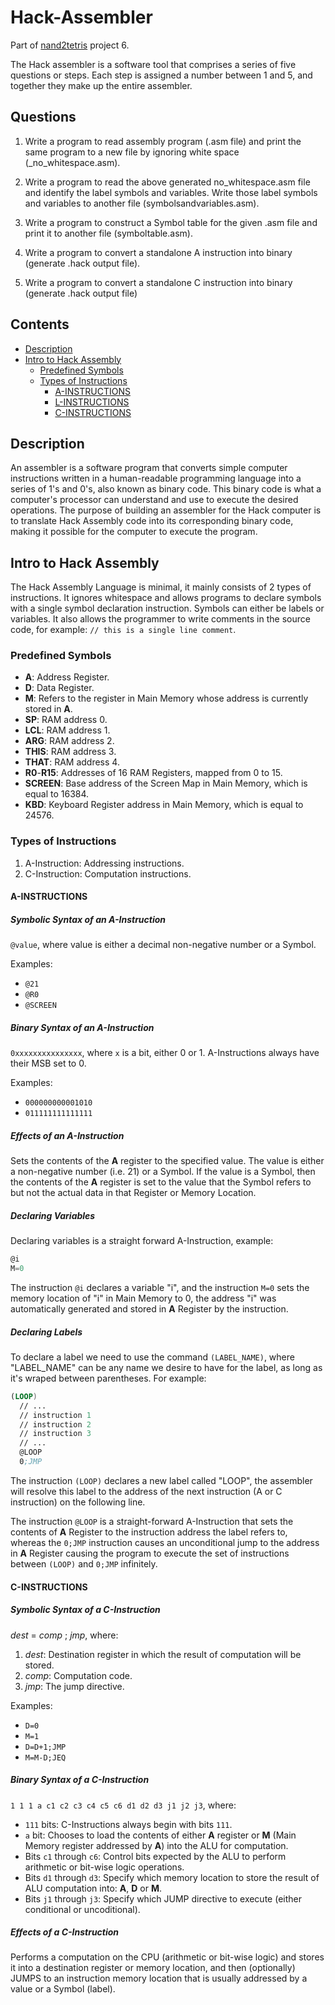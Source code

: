 # Hack-Assembler
Part of [nand2tetris](https://www.nand2tetris.org/) project 6.

The Hack assembler is a software tool that comprises a series of five questions or steps. Each step is assigned a number between 1 and 5, and together they make up the entire assembler. 

## Questions
1. Write a program to read assembly program (.asm file) and print the same program to a new file by ignoring white space (_no_whitespace.asm).

2. Write  a program  to  read  the  above  generated  no_whitespace.asm  file  and  identify  the  label symbols    and    variables.    Write    those    label    symbols    and    variables    to    another    file (symbolsandvariables.asm).

3. Write a program to construct a Symbol table for the given .asm file and print it to another file (symboltable.asm).

4. Write a program to convert a standalone A instruction into binary (generate .hack output file).

5. Write a program to convert a standalone C instruction into binary (generate .hack output file)

## Contents

- [Description](#description)
- [Intro to Hack Assembly](#intro-to-hack-assembly)
  - [Predefined Symbols](#predefined-symbols)
  - [Types of Instructions](#types-of-instructions)
    - [A-INSTRUCTIONS](#a-instructions)
    - [L-INSTRUCTIONS](#l-instructions)
    - [C-INSTRUCTIONS](#c-instructions)

## Description

An assembler is a software program that converts simple computer instructions written in a human-readable programming language into a series of 1's and 0's, also known as binary code. This binary code is what a computer's processor can understand and use to execute the desired operations. The purpose of building an assembler for the Hack computer is to translate Hack Assembly code into its corresponding binary code, making it possible for the computer to execute the program.
## Intro to Hack Assembly

The Hack Assembly Language is minimal, it mainly consists of 2 types of instructions. It ignores whitespace and allows programs to declare symbols with a single symbol declaration instruction. Symbols can either be labels or variables. It also allows the programmer to write comments in the source code, for example: `// this is a single line comment`.

### Predefined Symbols

- **A**: Address Register.
- **D**: Data Register.
- **M**: Refers to the register in Main Memory whose address is currently stored in **A**.
- **SP**: RAM address 0.
- **LCL**: RAM address 1.
- **ARG**: RAM address 2.
- **THIS**: RAM address 3.
- **THAT**: RAM address 4.
- **R0**-**R15**: Addresses of 16 RAM Registers, mapped from 0 to 15.
- **SCREEN**: Base address of the Screen Map in Main Memory, which is equal to 16384.
- **KBD**: Keyboard Register address in Main Memory, which is equal to 24576.

### Types of Instructions

1. A-Instruction: Addressing instructions.
2. C-Instruction: Computation instructions.

#### A-INSTRUCTIONS

##### Symbolic Syntax of an A-Instruction

`@value`, where value is either a decimal non-negative number or a Symbol.

Examples:

- `@21`
- `@R0`
- `@SCREEN`

##### Binary Syntax of an A-Instruction

`0xxxxxxxxxxxxxxx`, where `x` is a bit, either 0 or 1. A-Instructions always have their MSB set to 0.

Examples:

- `000000000001010`
- `011111111111111`

##### Effects of an A-Instruction

Sets the contents of the **A** register to the specified value. The value is either a non-negative number (i.e. 21) or a Symbol. If the value is a Symbol, then the contents of the **A** register is set to the value that the Symbol refers to but not the actual data in that Register or Memory Location.


##### Declaring Variables

Declaring variables is a straight forward A-Instruction, example:

```asm
@i
M=0
```

The instruction `@i` declares a variable "i", and the instruction `M=0` sets the memory location of "i" in Main Memory to 0, the address "i" was automatically generated and stored in **A** Register by the instruction.

##### Declaring Labels

To declare a label we need to use the command `(LABEL_NAME)`, where "LABEL_NAME" can be any name we desire to have for the label, as long as it's wraped between parentheses. For example:

```asm
(LOOP)
  // ...
  // instruction 1
  // instruction 2
  // instruction 3
  // ...
  @LOOP
  0;JMP
```

The instruction `(LOOP)` declares a new label called "LOOP", the assembler will resolve this label to the address of the next instruction (A or C instruction) on the following line.

The instruction `@LOOP` is a straight-forward A-Instruction that sets the contents of **A** Register to the instruction address the label refers to, whereas the `0;JMP` instruction causes an unconditional jump to the address in **A** Register causing the program to execute the set of instructions between `(LOOP)` and `0;JMP` infinitely.

#### C-INSTRUCTIONS

##### Symbolic Syntax of a C-Instruction

*dest* = *comp* ; *jmp*, where:

1. *dest*: Destination register in which the result of computation will be stored.
2. *comp*: Computation code.
3. *jmp*: The jump directive.

Examples:

- `D=0`
- `M=1`
- `D=D+1;JMP`
- `M=M-D;JEQ`

##### Binary Syntax of a C-Instruction

`1 1 1 a c1 c2 c3 c4 c5 c6 d1 d2 d3 j1 j2 j3`, where:

- `111` bits: C-Instructions always begin with bits `111`.
- `a` bit: Chooses to load the contents of either **A** register or **M** (Main Memory register addressed by **A**) into the ALU for computation.
- Bits `c1` through `c6`: Control bits expected by the ALU to perform arithmetic or bit-wise logic operations.
- Bits `d1` through `d3`: Specify which memory location to store the result of ALU computation into: **A**, **D** or **M**.
- Bits `j1` through `j3`: Specify which JUMP directive to execute (either conditional or uncoditional).

##### Effects of a C-Instruction

Performs a computation on the CPU (arithmetic or bit-wise logic) and stores it into a destination register or memory location, and then (optionally) JUMPS to an instruction memory location that is usually addressed by a value or a Symbol (label).
